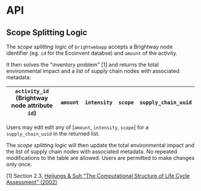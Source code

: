 # API

## Scope Splitting Logic

The _scope splitting logic_ of `brightwebapp` accepts a Brightway node identifier (eg. `id` for the Ecoinvent databse) and `amount` of the activity.

It then solves the "inventory problem" [1] and returns the total environmental impact and a list of supply chain nodes with associated metadata:

| `activity_id` (Brightway node attribute `id`) | `amount` | `intensity` | `scope` | `supply_chain_uuid` |
|-----------------------------------------------|----------|-------------|---------|---------------------|

Users may edit edit any of [`amount`, `intensity`, `scope`] for a `supply_chain_uuid` in the returned list.

The _scope splitting logic_ will then update the total environmental impact and the list of supply chain nodes with associated metadata. No repeated modifications to the table are allowed. Users are permitted to make changes only once.

[1] Section 2.3, [Heijungs & Suh "The Computational Structure of Life Cycle Assessment" (2002)](https://doi.org/https://doi.org/10.1007/978-94-015-9900-9)
